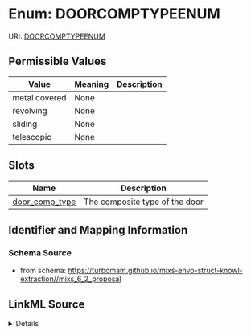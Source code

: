 # Enum: DOORCOMPTYPEENUM



URI: [DOORCOMPTYPEENUM](DOORCOMPTYPEENUM)

## Permissible Values

| Value | Meaning | Description |
| --- | --- | --- |
| metal covered | None |  |
| revolving | None |  |
| sliding | None |  |
| telescopic | None |  |




## Slots

| Name | Description |
| ---  | --- |
| [door_comp_type](door_comp_type.md) | The composite type of the door |






## Identifier and Mapping Information







### Schema Source


* from schema: https://turbomam.github.io/mixs-envo-struct-knowl-extraction//mixs_6_2_proposal




## LinkML Source

<details>
```yaml
name: DOOR_COMP_TYPE_ENUM
from_schema: https://turbomam.github.io/mixs-envo-struct-knowl-extraction//mixs_6_2_proposal
rank: 1000
permissible_values:
  metal covered:
    text: metal covered
  revolving:
    text: revolving
  sliding:
    text: sliding
  telescopic:
    text: telescopic

```
</details>
